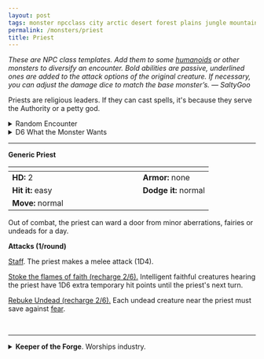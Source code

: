 ```yaml
---
layout: post
tags: monster npcclass city arctic desert forest plains jungle mountain rocky sea swamp divine
permalink: /monsters/priest
title: Priest
---
```


<span class="alchemy"> *These are NPC class templates. Add them to some [humanoids](https://saltygoo.github.io/list/monsters-humanoid) or other monsters to diversify an encounter. Bold abilities are passive, underlined ones are added to the attack options of the original creature. If necessary, you can adjust the damage dice to match the base monster’s. — SaltyGoo* </span>

Priests are religious leaders. If they can cast spells, it's because they serve the Authority or a petty god.<br>

<details markdown="1">
<summary>Random Encounter</summary>

1. **Monster:** 1 priest and ...
  1. 1D20 Commoners
  2. 1D4 [soldiers](/list//monsters/soldier).
  4. 1D4 [goons](/monsters/bandits).
  5. roll twice.
1. **Lair:** The well tended shrine to a god. <br>    &nbsp; OR <br>    **Omen:** The sound of a sermon to a god.
1. **Spoor:** A recent offering to a god.
1. **Tracks:** A procession of commoners in honor of a god.
1. **Trace:** Statues of a god.
1. **Trace:** A symbol of a god.
</details>

<details markdown="1">
<summary>D6 What the Monster Wants</summary>

1. Tithe.
1. Proselytize.
1. Talk to a very important person.
1. Conduct an important ceremony.
1. Purge the land off corruption/infidels.
1. Sinners.  
</details>

---

**Generic Priest**

|  <span style="display: inline-block; width:250px"></span>  |  |
| -------- | --------|
| **HD:** 2 | **Armor:** none  |
| **Hit it:** easy    | **Dodge it:** normal  |
| **Move:** normal     |   |

Out of combat, the priest can ward a door from minor aberrations, fairies or undeads for a day.

**Attacks (1/round)**

<ins>Staff</ins>. The priest makes a melee attack (1D4).

<ins>Stoke the flames of faith (recharge 2/6).</ins> Intelligent faithful creatures hearing the priest have 1D6 extra temporary hit points until the priest's next turn.

<ins>Rebuke Undead (recharge 2/6).</ins> Each undead creature near the priest must save against [fear](/2020/11/10/extra-rules/#conditions).

<br>

---

<details markdown="1">
<summary><b>Keeper of the Forge</b>. Worships industry.</summary>

**Non-Combat Magic:** Metalomancy

<ins>Flaming Hammer</ins>. The priest makes a melee attack (1D8).

<ins>Rebuke Barbarism (recharge 2/6).</ins> Each living creature near the priest that is not wearing at least 3 metal items must save vs fear or be frightened.

<ins>Spellcasting.</ins> _Bless, Control Flames, Fire Truth, Flaming Sphere._
</details>



